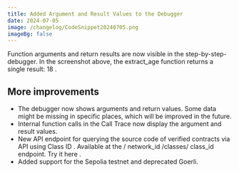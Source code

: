 ```yaml
---
title: Added Argument and Result Values to the Debugger
date: 2024-07-05
image: /changelog/CodeSnippet20240705.png
imageBg: false
---
```


Function arguments and return results are now visible in the
            step-by-step-debugger. In the screenshot above, the extract_age function returns a single result: 18 .

## More improvements

- The debugger now shows arguments and return values. Some data
              might be missing in specific places, which will be improved in the
              future.
- Internal function calls in the Call Trace now display the argument
              and result values.
- New API endpoint for querying the source code of verified
              contracts via API using Class ID . Available at the / network_id /classes/ class_id endpoint. Try it here .
- Added support for the Sepolia testnet and deprecated Goerli.
